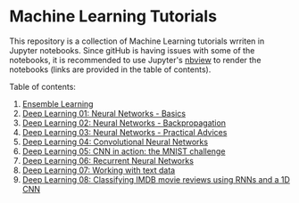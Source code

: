 # Machine Learning Tutorials
This repository is a collection of Machine Learning tutorials wrriten in Jupyter notebooks.
Since gitHub is having issues with some of the notebooks, it is recommended to use Jupyter's 
[nbview](https://nbviewer.jupyter.org/) to render the notebooks (links are provided in the
table of contents).

Table of contents:

1. [Ensemble Learning](https://nbviewer.jupyter.org/github/chang48/Machine-Learning-notes/blob/master/Ensemble-Learning.ipynb)
2. [Deep Learning 01: Neural Networks - Basics](https://nbviewer.jupyter.org/github/chang48/Machine-Learning-study-notes/blob/master/DeepLearning-01-Neural-Networks-Basics.ipynb)
3. [Deep Learning 02: Neural Networks - Backpropagation](https://nbviewer.jupyter.org/github/chang48/Machine-Learning-study-notes/blob/master/DeepLearning-02-Neural-Networks-Backpropagation.ipynb)
4. [Deep Learning 03: Neural Networks - Practical Advices](https://nbviewer.jupyter.org/github/chang48/Machine-Learning-study-notes/blob/master/DeepLearning-03-Neural-Networks-Practical-Advices.ipynb)
5. [Deep Learning 04: Convolutional Neural Networks](https://nbviewer.jupyter.org/github/chang48/Machine-Learning-study-notes/blob/master/DeepLearning-04-Convolutional-Neural-Networks.ipynb)
6. [Deep Learning 05: CNN in action: the MNIST challenge](https://nbviewer.jupyter.org/github/chang48/Machine-Learning-study-notes/blob/master/DeepLearning-05-CNN-MNIST.ipynb)
7. [Deep Learning 06: Recurrent Neural Networks](https://nbviewer.jupyter.org/github/chang48/Machine-Learning-study-notes/blob/master/DeepLearning-06-Recurrent-Neural-Networks.ipynb)
8. [Deep Learning 07: Working with text data](https://nbviewer.jupyter.org/github/chang48/Machine-Learning-study-notes/blob/master/DeepLearning-07-Working-With-Text-Data.ipynb)
9. [Deep Learning 08: Classifying IMDB movie reviews using RNNs and a 1D CNN](https://nbviewer.jupyter.org/github/chang48/Machine-Learning-study-notes/blob/master/DeepLearning-08-IMDB-review-classification.ipynb)



